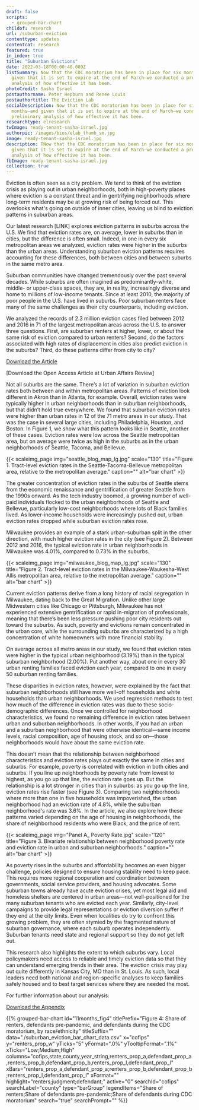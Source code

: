 ```yaml
---
draft: false
scripts:
  - grouped-bar-chart
childof: research
url: /suburban-eviction
contenttype: updates
contentcat: research
featured: true
in_index: true
title: "Suburban Evictions"
date: 2022-03-18T00:00:40.089Z
listSummary: Now that the CDC moratorium has been in place for six months—and
  given that it is set to expire at the end of March—we conducted a preliminary
  analysis of how effective it has been.
photoCredit: Sasha Israel
postauthorname: Peter Hepburn and Renee Louis
postauthortitle: The Eviction Lab
socialDescription: Now that the CDC moratorium has been in place for six
  months—and given that it is set to expire at the end of March—we conducted a
  preliminary analysis of how effective it has been.
researchtype: elresearch
twImage: ready-tenant-sasha-israel.jpg
authorpic: /images/bios/elab_thumb_sm.jpg
image: ready-tenant-sasha-israel.jpg
description: TNow that the CDC moratorium has been in place for six months—and
  given that it is set to expire at the end of March—we conducted a preliminary
  analysis of how effective it has been.
fbImage: ready-tenant-sasha-israel.jpg
collection: true
---
```

<span class="dropcap green">E</span>viction is often seen as a city problem. We tend to think of the eviction crisis as playing out in urban neighborhoods, both in high-poverty places where eviction is a constant threat and in gentrifying neighborhoods where long-term residents may be at growing risk of being forced out. This overlooks what's going on outside of inner cities, leaving us blind to eviction patterns in suburban areas.

Our latest research [LINK] explores eviction patterns in suburbs across the U.S. We find that eviction rates are, on average, lower in suburbs than in cities, but the difference is often small. Indeed, in one in every six metropolitan areas we analyzed, eviction rates were higher in the suburbs than the urban areas. Understanding suburban eviction patterns requires accounting for these differences, both between cities and between suburbs in the same metro area.  

Suburban communities have changed tremendously over the past several decades. While suburbs are often imagined as predominantly-white, middle- or upper-class spaces, they are, in reality, increasingly diverse and home to millions of low-income tenants. Since at least 2010, the majority of poor people in the U.S. have lived in suburbs. Poor suburban renters face many of the same challenges as their city counterparts, including eviction. 

We analyzed the records of 2.3 million eviction cases filed between 2012 and 2016 in 71 of the largest metropolitan areas across the U.S. to answer three questions. First, are suburban renters at higher, lower, or about the same risk of eviction compared to urban renters? Second, do the factors associated with high rates of displacement in cities also predict eviction in the suburbs? Third, do these patterns differ from city to city?

<a class="btn buttonlink" href="https://journals.sagepub.com/doi/full/10.1177/10780874221085676" target="_blank" rel="noreferrer noopener" style="width: unset; max-width: 324px">Download the Article</a>

[Download the Open Access Article at Urban Affairs Review]

Not all suburbs are the same. There’s a lot of variation in suburban eviction rates both between and within metropolitan areas. Patterns of eviction look different in Akron than in Atlanta, for example. Overall, eviction rates were typically higher in urban neighborhoods than in suburban neighborhoods, but that didn’t hold true everywhere. We found that suburban eviction rates were higher than urban rates in 12 of the 71 metro areas in our study. That was the case in several large cities, including Philadelphia, Houston, and Boston. In Figure 1, we show what this pattern looks like in Seattle, another of these cases. Eviction rates were low across the Seattle metropolitan area, but on average were twice as high in the suburbs as in the urban neighborhoods of Seattle, Tacoma, and Bellevue. 

{{< scaleimg_page img="seattle_blog_map_lg.jpg" scale="130" title="Figure 1. Tract-level eviction rates in the Seattle-Tacoma-Bellevue metropolitan area, relative to the metropolitan average." caption="" alt="bar chart" >}}

The greater concentration of eviction rates in the suburbs of Seattle stems from the economic renaissance and gentrification of greater Seattle from the 1990s onward. As the tech industry boomed, a growing number of well-paid individuals flocked to the urban neighborhoods of Seattle and Bellevue, particularly low-cost neighborhoods where lots of Black families lived. As lower-income households were increasingly pushed out, urban eviction rates dropped while suburban eviction rates rose.

Milwaukee provides an example of a stark urban-suburban split in the other direction, with much higher eviction rates in the city (see Figure 2). Between 2012 and 2016, the typical eviction rate in urban neighborhoods in Milwaukee was 4.01%, compared to 0.73% in the suburbs. 

{{< scaleimg_page img="milwaukee_blog_map_lg.jpg" scale="130" title="Figure 2. Tract-level eviction rates in the Milwaukee-Waukesha-West Allis metropolitan area, relative to the metropolitan average." caption="" alt="bar chart" >}}

Current eviction patterns derive from a long history of racial segregation in Milwaukee, dating back to the Great Migration. Unlike other large Midwestern cities like Chicago or Pittsburgh, Milwaukee has not experienced extensive gentrification or rapid in-migration of professionals, meaning that there’s been less pressure pushing poor city residents out toward the suburbs. As such, poverty and evictions remain concentrated in the urban core, while the surrounding suburbs are characterized by a high concentration of white homeowners with more financial stability.

On average across all metro areas in our study, we found that eviction rates were higher in the typical urban neighborhood (3.19%) than in the typical suburban neighborhood (2.00%). Put another way, about one in every 30 urban renting families faced eviction each year, compared to one in every 50 suburban renting families. 

These disparities in eviction rates, however, were explained by the fact that suburban neighborhoods still have more well-off households and white households than urban neighborhoods. We used regression methods to test how much of the difference in eviction rates was due to these socio-demographic differences. Once we controlled for neighborhood characteristics, we found no remaining difference in eviction rates between urban and suburban neighborhoods. In other words, if you had an urban and a suburban neighborhood that were otherwise identical—same income levels, racial composition, age of housing stock, and so on—those neighborhoods would have about the same eviction rate. 

This doesn’t mean that the relationship between neighborhood characteristics and eviction rates plays out exactly the same in cities and suburbs. For example, poverty is correlated with eviction in both cities and suburbs. If you line up neighborhoods by poverty rate from lowest to highest, as you go up that line, the eviction rate goes up. But the relationship is a lot stronger in cities than in suburbs: as you go up the line, eviction rates rise faster (see Figure 3). Comparing two neighborhoods where more than one in five households was impoverished, the urban neighborhood had an eviction rate of 4.8%, while the suburban neighborhood's rate was 3.6%. In the article, we also explore how these patterns varied depending on the age of housing in neighborhoods, the share of neighborhood residents who were Black, and the price of rent.


{{< scaleimg_page img="Panel A_ Poverty Rate.jpg" scale="120" title="Figure 3. Bivariate relationship between neighborhood poverty rate and eviction rate in urban and suburban neighborhoods." caption="" alt="bar chart" >}}

As poverty rises in the suburbs and affordability becomes an even bigger challenge, policies designed to ensure housing stability need to keep pace. This requires more regional cooperation and coordination between governments, social service providers, and housing advocates. Some suburban towns already have acute eviction crises, yet most legal aid and homeless shelters are centered in urban areas—not well-positioned for the many suburban tenants who are evicted each year. Similarly, city-level campaigns to provide legal representations or eviction diversion suffer if they end at the city limits. Even when localities do try to confront this growing problem, they are often stymied by the fragmented nature of suburban governance, where each suburb operates independently. Suburban tenants need state and regional support so they do not get left out. 

This research also highlights the extent to which suburbs vary. Local policymakers need access to reliable and timely eviction data so that they can understand emerging trends in their area. The eviction crisis may play out quite differently in Kansas City, MO than in St. Louis. As such, local leaders need both national and region-specific analyses to keep families safely housed and to best target services where they are needed the most. 

For further information about our analysis:

<a class="btn buttonlink" href="/suburbs_appendix_20220208.pdf" target="_blank" rel="noreferrer noopener" style="width: unset; max-width: 324px">Download the Appendix</a>




<div class="d-none">
{{% grouped-bar-chart
  id="11months_fig4"
  titlePrefix="Figure 4: Share of renters, defendants pre-pandemic, and defendants during the CDC moratorium, by race/ethnicity"
  titleSuffix=""
  data="./suburban_eviction_bar_chart_data.csv"
  x="cofips"
  y="renters_prop_w"
  yTicks="5"
  yFormat=".0%"
  yTooltipFormat=".1%"
  xTicks="Low;Medium;High"
  columns="cofips,state,county,year_string,renters_prop_a,defendant_prop_a,renters_prop_b,defendant_prop_b,renters_prop_l,defendant_prop_l"
  xBars="renters_prop_a,defendant_prop_a;renters_prop_b,defendant_prop_b;renters_prop_l,defendant_prop_l"
  xFormat=""
  highlight="renters;judgment;defendant;"
  active="0"
  searchId="cofips"
  searchLabel="county"
  type="barGroup"
  legendItems="Share of renters;Share of defendants pre-pandemic;Share of defendants during CDC moratorium"
  search="true"
  searchPrompt=""
%}}

</div>
